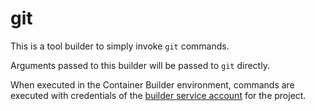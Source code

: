 # git

This is a tool builder to simply invoke `git` commands.

Arguments passed to this builder will be passed to `git` directly.

When executed in the Container Builder environment, commands are executed with
credentials of the [builder service
account](https://cloud.google.com/container-builder/docs/permissions) for the
project.
